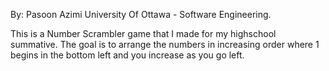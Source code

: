 
By: Pasoon Azimi
University Of Ottawa - Software Engineering.

This is a Number Scrambler game that I made for my highschool summative. The goal is to arrange the numbers in increasing order where 1 begins in the bottom left and you increase as you go left.
